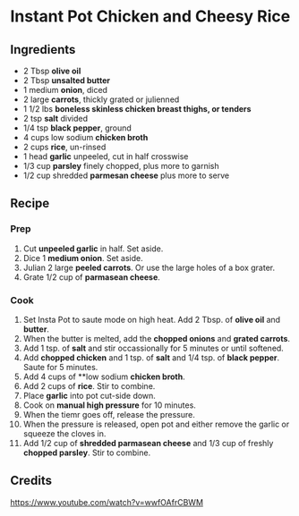 # Instant Pot Chicken and Cheesy Rice

## Ingredients

* 2 Tbsp **olive oil**
* 2 Tbsp **unsalted butter**
* 1 medium **onion**, diced
* 2 large **carrots**, thickly grated or julienned
* 1 1/2 lbs **boneless skinless chicken breast thighs, or tenders** 
* 2 tsp **salt** divided
* 1/4 tsp **black pepper**, ground
* 4 cups low sodium **chicken broth**
* 2 cups **rice**, un-rinsed
* 1 head **garlic** unpeeled, cut in half crosswise
* 1/3 cup **parsley** finely chopped, plus more to garnish
* 1/2 cup shredded **parmesan cheese** plus more to serve

## Recipe

### Prep

1. Cut **unpeeled garlic** in half. Set aside.
1. Dice 1 **medium onion**. Set aside.
1. Julian 2 large **peeled carrots**. Or use the large holes of a box grater.
1. Grate 1/2 cup of **parmasean cheese**.

### Cook

1. Set Insta Pot to saute mode on high heat. Add 2 Tbsp. of **olive oil** and **butter**.
1. When the butter is melted, add the **chopped onions** and **grated carrots**.
1. Add 1 tsp. of **salt** and stir occassionally for 5 minutes or until softened.
1. Add **chopped chicken** and 1 tsp. of **salt** and 1/4 tsp. of **black pepper**. Saute for 5 minutes.
1. Add 4 cups of **low sodium **chicken broth**.
1. Add 2 cups of **rice**. Stir to combine.
1. Place **garlic** into pot cut-side down.
1. Cook on **manual high pressure** for 10 minutes.
1. When the tiemr goes off, release the pressure.
1. When the pressure is released, open pot and either remove the garlic or squeeze the cloves in.
1. Add 1/2 cup of **shredded parmasean cheese** and 1/3 cup of freshly **chopped parsley**. Stir to combine.

## Credits

https://www.youtube.com/watch?v=wwfOAfrCBWM

